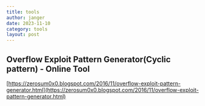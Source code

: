 ```yaml
---
title: tools
author: janger
date: 2023-11-10
category: tools
layout: post
---
```



## Overflow Exploit Pattern Generator(Cyclic pattern) - Online Tool
[https://zerosum0x0.blogspot.com/2016/11/overflow-exploit-pattern-generator.html](https://zerosum0x0.blogspot.com/2016/11/overflow-exploit-pattern-generator.html)

